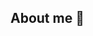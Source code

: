 ## About me 👋

<!--
**harhota/harhota** is a ✨ _special_ ✨ repository because its `README.md` (this file) appears on your GitHub profile.

- 🌱 I’m currently learning Data Science at Harbour.Space
- 💡 Interested in ML/DL
- ⚡ Passionate for football (soccer) analytics and fantasy football

📫 How to reach me:
  t.me/harhota
  linkedin.com/in/harhota/
  


--!>
